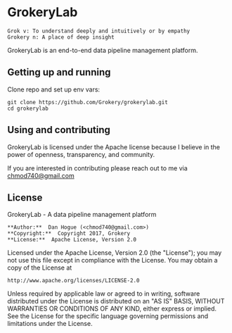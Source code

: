 # GrokeryLab

    Grok v: To understand deeply and intuitively or by empathy
    Grokery n: A place of deep insight

GrokeryLab is an end-to-end data pipeline management platform.


## Getting up and running

Clone repo and set up env vars:

    git clone https://github.com/Grokery/grokerylab.git
    cd grokerylab



## Using and contributing

GrokeryLab is licensed under the Apache license because I believe in the power of openness, transparency, and community.

If you are interested in contributing please reach out to me via chmod740@gmail.com


## License

GrokeryLab - A data pipeline management platform

    **Author:**  Dan Hogue (<chmod740@gmail.com>)
    **Copyright:**  Copyright 2017, Grokery
    **License:**  Apache License, Version 2.0

Licensed under the Apache License, Version 2.0 (the "License");
you may not use this file except in compliance with the License.
You may obtain a copy of the License at

    http://www.apache.org/licenses/LICENSE-2.0

Unless required by applicable law or agreed to in writing, software
distributed under the License is distributed on an "AS IS" BASIS,
WITHOUT WARRANTIES OR CONDITIONS OF ANY KIND, either express or implied.
See the License for the specific language governing permissions and
limitations under the License.

